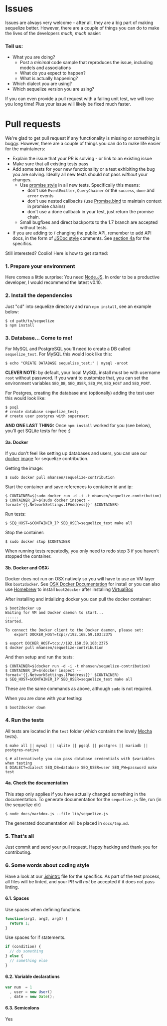 # Issues
Issues are always very welcome - after all, they are a big part of making sequelize better. However, there are a couple of things you can do to make the lives of the developers _much, much_ easier:

### Tell us:

* What you are doing?
  * Post a _minimal_ code sample that reproduces the issue, including models and associations
  * What do you expect to happen?
  * What is actually happening?
* Which dialect you are using?
* Which sequelize version you are using?

If you can even provide a pull request with a failing unit test, we will love you long time! Plus your issue will likely be fixed much faster.

# Pull requests
We're glad to get pull request if any functionality is missing or something is buggy. However, there are a couple of things you can do to make life easier for the maintainers:

* Explain the issue that your PR is solving - or link to an existing issue
* Make sure that all existing tests pass
* Add some tests for your new functionality or a test exhibiting the bug you are solving. Ideally all new tests should not pass _without_ your changes.
  - Use [promise style](https://github.com/petkaantonov/bluebird#what-are-promises-and-why-should-i-use-them) in all new tests. Specifically this means:
    - don't use `EventEmitter`, `QueryChainer` or the `success`, `done` and `error` events
    - don't use nested callbacks (use [Promise.bind](https://github.com/petkaantonov/bluebird/blob/master/API.md#binddynamic-thisarg---promise) to maintain context in promise chains)
    - don't use a done callback in your test, just return the promise chain.
  - Small bugfixes and direct backports to the 1.7 branch are accepted without tests.
* If you are adding to / changing the public API, remember to add API docs, in the form of [JSDoc style](http://usejsdoc.org/about-getting-started.html) comments. See [section 4a](#4a-check-the-documentation  ) for the specifics.

Still interested? Coolio! Here is how to get started:

### 1. Prepare your environment
Here comes a little surprise: You need [Node.JS](http://nodejs.org). In order to be a productive developer, I would recommend the latest v0.10.

### 2. Install the dependencies

Just "cd" into sequelize directory and run `npm install`, see an example below:

```console
$ cd path/to/sequelize
$ npm install
```

### 3. Database... Come to me! ###

For MySQL and PostgreSQL you'll need to create a DB called `sequelize_test`.
For MySQL this would look like this:

```console
$ echo "CREATE DATABASE sequelize_test;" | mysql -uroot
```

**CLEVER NOTE:** by default, your local MySQL install must be with username `root` without password. If you want to customize that, you can set the environment variables `SEQ_DB`, `SEQ_USER`, `SEQ_PW`, `SEQ_HOST` and `SEQ_PORT`. 

For Postgres, creating the database and (optionally) adding the test user this would look like:

```console
$ psql
# create database sequelize_test;
# create user postgres with superuser;
```

**AND ONE LAST THING:** Once `npm install` worked for you (see below), you'll
get SQLite tests for free :)

#### 3a. Docker
If you don't feel like setting up databases and users, you can use our [docker](http://docker.io) [image](https://index.docker.io/u/mhansen/sequelize-contribution/) for sequelize contribution.

Getting the image:
```console
$ sudo docker pull mhansen/sequelize-contribution
```

Start the container and save references to container id and ip:
```console
$ CONTAINER=$(sudo docker run -d -i -t mhansen/sequelize-contribution)
$ CONTAINER_IP=$(sudo docker inspect -format='{{.NetworkSettings.IPAddress}}' $CONTAINER)
```

Run tests:
```console
$ SEQ_HOST=$CONTAINER_IP SEQ_USER=sequelize_test make all
```

Stop the container:
```console
$ sudo docker stop $CONTAINER
```

When running tests repeatedly, you only need to redo step 3 if you haven't stopped the container.

#### 3b. Docker and OSX:

Docker does not run on OSX natively so you will have to use an VM layer like `boot2docker`. See [OSX Docker Documentation](http://docs.docker.com/installation/mac/) for install or you can also use [Homebrew](http://brew.sh) to install `boot2docker` after installing [VirtualBox](https://www.virtualbox.org)

After installing and intializing docker you can pull the docker container:
```console
$ boot2docker up
Waiting for VM and Docker daemon to start...
......
Started.

To connect the Docker client to the Docker daemon, please set:
    export DOCKER_HOST=tcp://192.168.59.103:2375

$ export DOCKER_HOST=tcp://192.168.59.103:2375
$ docker pull mhansen/sequelize-contribution
```

And then setup and run the tests:
```console
$ CONTAINER=$(docker run -d -i -t mhansen/sequelize-contribution)
$ CONTAINER_IP=$(docker inspect --format='{{.NetworkSettings.IPAddress}}' $CONTAINER)
$ SEQ_HOST=$CONTAINER_IP SEQ_USER=sequelize_test make all
```

These are the same commands as above, although `sudo` is not required.

When you are done with your testing:
```console
$ boot2docker down
```

### 4. Run the tests ###

All tests are located in the `test` folder (which contains the
lovely [Mocha](http://visionmedia.github.io/mocha/) tests).

```console
$ make all || mysql || sqlite || pgsql || postgres || mariadb || postgres-native

$ # alternatively you can pass database credentials with $variables when testing
$ DIALECT=dialect SEQ_DB=database SEQ_USER=user SEQ_PW=password make test
```

#### 4a. Check the documentation
This step only applies if you have actually changed something in the documentation. To generate documentation for the `sequelize.js` file, run (in the sequelize dir)

```console
$ node docs/markdox.js --file lib/sequelize.js
```

The generated documentation will be placed in `docs/tmp.md`.

### 5. That's all ###

Just commit and send your pull request. Happy hacking and thank you for contributing.

### 6. Some words about coding style ###
Have a look at our [.jshintrc](https://github.com/sequelize/sequelize/blob/master/.jshintrc) file for the specifics. As part of the test process, all files will be linted, and your PR will _not_ be accepted if it does not pass linting.

#### 6.1. Spaces ####

Use spaces when defining functions.

```js
function(arg1, arg2, arg3) {
  return 1;
}
```

Use spaces for if statements.

```js
if (condition) {
  // do something
} else {
  // something else
}
```

#### 6.2. Variable declarations ####

```js
var num  = 1
  , user = new User()
  , date = new Date();
```

#### 6.3. Semicolons ####
Yes
